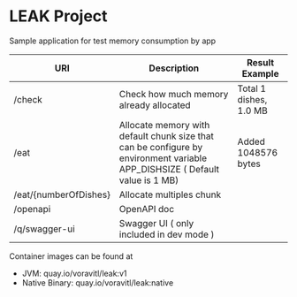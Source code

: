 # LEAK Project

Sample application for test memory consumption by app

| URI | Description | Result Example |  
|---|---|---|
| /check | Check how much memory already allocated |  Total 1 dishes, 1.0 MB | 
| /eat | Allocate memory with default chunk size that can be configure by environment variable APP_DISHSIZE ( Default value is 1 MB) | Added 1048576 bytes |  
| /eat/{numberOfDishes} | Allocate multiples chunk | | 
| /openapi | OpenAPI doc |  | 
| /q/swagger-ui | Swagger UI ( only included in dev mode  ) |  | 


Container images can be found at
- JVM: quay.io/voravitl/leak:v1
- Native Binary: quay.io/voravitl/leak:native